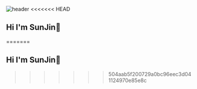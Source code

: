![header](https://capsule-render.vercel.app/api?type=waving&color=auto&height=300&section=header&text=badajinsee🌊&fontSize=90&animation=fadeIn&fontAlignY=38&0any%20Repo%20like%20me!&desc)
<<<<<<< HEAD

## **Hi I'm SunJin💖**
=======


## **Hi I'm SunJin💖**
























>>>>>>> 504aab5f200729a0bc96eec3d041124970e85e8c
